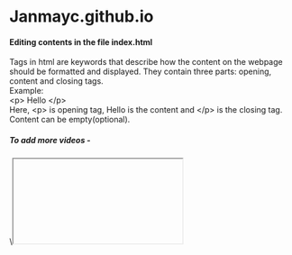 # Janmayc.github.io

<h4> Editing contents in the file index.html </h4>

Tags in html are keywords that describe how the content on the webpage should be formatted and displayed. They contain three parts: opening, content and closing tags.<br>
Example:<br>
\<p> Hello \</p><br>
Here, \<p> is opening tag, Hello is the content and \</p> is the closing tag. Content can be empty(optional).

<h5> To add more videos - </h5>
\<iframe> \<\iframe> - this tag is used to add video content in the page.

Example:
\<iframe width="600" height="200" src="https://www.youtube.com/embed/7xQ0V74Sjcc" frameborder="0" allowfullscreen> \</iframe><br>
Adds a video content to the page. Src attribute- contains link to the video.

<h5> To add links in the webpage - </h5>
\<a> \</a> - this tag is used to link from one page to another. 

Example:
\<a href="https://www.w3schools.com"> Click on this link \</a><br>
Directs you to the link mentioned in “href” attribute when clicked on it. To link a page/file present in current working directory, paste the path of the file that you want to link in “href” attribute.

\<a href="https://www.w3schools.com" download> Click on this link \</a><br>
Here download attribute specifies that target will be downloaded when clicked on it.

<h5>To add a paragraph or description about anything - </h5>
\<p> \</p> - this tag is used to define a paragraph.

Example:
\<p> This is some text in a paragraph. \</p>
Adds a paragraph in the webpage. In this case, inserts “This is some text in a paragraph.” on the webpage.
